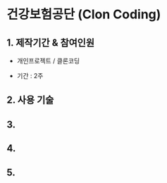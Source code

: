 # 건강보험공단 (Clon Coding)

## 1. 제작기간 & 참여인원

* 개인프로젝트 / 클론코딩

* 기간 : 2주 

## 2. 사용 기술


## 3. 

## 4. 

## 5. 


